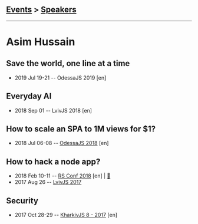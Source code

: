 ## [Events](../README.md) > [Speakers](../speakers.md)
---

# Asim Hussain

## Save the world, one line at a time
- 2019 Jul 19-21 -- OdessaJS 2019 [en]   
## Everyday AI
- 2018 Sep 01 -- LvivJS 2018 [en]   
## How to scale an SPA to 1M views for $1?
- 2018 Jul 06-08 -- [OdessaJS 2018](https://youtu.be/z2WkmCeXdOo) [en]   
## How to hack a node app?
- 2018 Feb 10-11 -- [RS Conf 2018](https://youtu.be/_P5aiH1RLOI) [en] | [:notebook:](https://speakerdeck.com/jawache/how-to-hack-a-node-app-at-rollingscopes-2018-in-minsk-belarus)  
- 2017 Aug 26 -- [LvivJS 2017](https://www.youtube.com/watch?v=za9sS7QV-bw)    
## Security
- 2017 Oct 28-29 -- [KharkivJS 8 - 2017](https://www.youtube.com/watch?v=A3MPD_zl_Ms) [en]   
